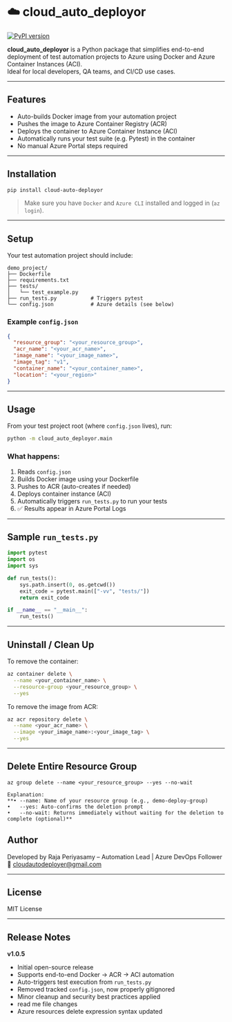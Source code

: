 
# ☁️ cloud_auto_deployor

[![PyPI version](https://badge.fury.io/py/cloud-auto-deployor.svg)](https://pypi.org/project/cloud-auto-deployor/)

**cloud_auto_deployor** is a Python package that simplifies end-to-end deployment of test automation projects to Azure using Docker and Azure Container Instances (ACI).  
Ideal for local developers, QA teams, and CI/CD use cases.

---

##  Features

* Auto-builds Docker image from your automation project
* Pushes the image to Azure Container Registry (ACR)
* Deploys the container to Azure Container Instance (ACI)
* Automatically runs your test suite (e.g. Pytest) in the container
* No manual Azure Portal steps required

---

##  Installation

```bash
pip install cloud-auto-deployor
```

> Make sure you have `Docker` and `Azure CLI` installed and logged in (`az login`).

---

##  Setup

Your test automation project should include:

```
demo_project/
├── Dockerfile
├── requirements.txt
├── tests/
│   └── test_example.py
├── run_tests.py           # Triggers pytest
└── config.json            # Azure details (see below)
```

###  Example `config.json`

```json
{
  "resource_group": "<your_resource_group>",
  "acr_name": "<your_acr_name>",
  "image_name": "<your_image_name>",
  "image_tag": "v1",
  "container_name": "<your_container_name>",
  "location": "<your_region>"
}
```

---

##  Usage

From your test project root (where `config.json` lives), run:

```bash
python -m cloud_auto_deployor.main
```

### What happens:

1. Reads `config.json`
2. Builds Docker image using your Dockerfile
3. Pushes to ACR (auto-creates if needed)
4. Deploys container instance (ACI)
5. Automatically triggers `run_tests.py` to run your tests
6. ✅ Results appear in Azure Portal Logs

---

##  Sample `run_tests.py`

```python
import pytest
import os
import sys

def run_tests():
    sys.path.insert(0, os.getcwd())
    exit_code = pytest.main(["-vv", "tests/"])
    return exit_code

if __name__ == "__main__":
    run_tests()
```

---

##  Uninstall / Clean Up

To remove the container:

```bash
az container delete \
  --name <your_container_name> \
  --resource-group <your_resource_group> \
  --yes
```

To remove the image from ACR:

```bash
az acr repository delete \
  --name <your_acr_name> \
  --image <your_image_name>:<your_image_tag> \
  --yes
```

---

## Delete Entire Resource Group

	az group delete --name <your_resource_group> --yes --no-wait
   
	Explanation:
	**•	--name: Name of your resource group (e.g., demo-deploy-group)
	•	--yes: Auto-confirms the deletion prompt
	•	--no-wait: Returns immediately without waiting for the deletion to complete (optional)**

##  Author

Developed by Raja Periyasamy – Automation Lead | Azure DevOps Follower  
📧 [cloudautodeployer@gmail.com](mailto:cloudautodeployer@gmail.com)

---



##  License

MIT License

---

##  Release Notes

**v1.0.5**
- Initial open-source release
- Supports end-to-end Docker → ACR → ACI automation
- Auto-triggers test execution from `run_tests.py`
- Removed tracked `config.json`, now properly gitignored
- Minor cleanup and security best practices applied
- read me file changes
- Azure resources delete expression syntax updated
